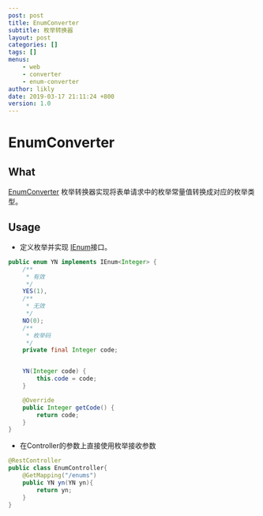 ```yaml
---
post: post
title: EnumConverter
subtitle: 枚举转换器
layout: post
categories: []
tags: []
menus:
    - web
    - converter
    - enum-converter
author: likly
date: 2019-03-17 21:11:24 +800
version: 1.0
---
```


# EnumConverter

## What

[EnumConverter](/final-spring/final-spring-web/src/main/java/org/finalframework/spring/web/converter/EnumConverter.java)
枚举转换器实现将表单请求中的枚举常量值转换成对应的枚举类型。

## Usage

* 定义枚举并实现 [IEnum](/final-data/final-data-core/src/main/java/org/finalframework/data/entity/enums/IEnum.java)接口。

```java
public enum YN implements IEnum<Integer> {
    /**
     * 有效
     */
    YES(1),
    /**
     * 无效
     */
    NO(0);
    /**
     * 枚举码
     */
    private final Integer code;


    YN(Integer code) {
        this.code = code;
    }

    @Override
    public Integer getCode() {
        return code;
    }
}
```
* 在Controller的参数上直接使用枚举接收参数

```java
@RestController
public class EnumController{
    @GetMapping("/enums")
    public YN yn(YN yn){
        return yn;
    }
}
```